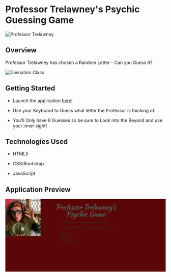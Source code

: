 # Professor Trelawney's Psychic Guessing Game

![Professor Trelawney](https://media.giphy.com/media/mZpUtFH4Rcmgo/giphy.gif)

## Overview

Professor Trelawney has chosen a Random Letter - Can you Guess It?

![Divination Class](https://media.giphy.com/media/zAEuMm5irzwVq/giphy.gif) 

## Getting Started

* Launch the application [here!] 

* Use your Keyboard to Guess what letter the Professor is thinking of. 

* You'll Only have 9 Guesses so be sure to Look into the Beyond and use your inner sight!

## Technologies Used

* HTML5

* CSS/Bootstrap

* JavaScript

## Application Preview

![Professor Trelawney's Psychic Game](/assets/images/psychicGame.jpg)


[here!]: https://njedic.github.io/Professor-Trelawneys-Psychic-Game/